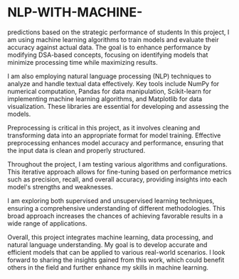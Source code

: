 # NLP-WITH-MACHINE-
predictions based on the strategic  performance of students
In this project, I am using machine learning algorithms to train models and evaluate their accuracy against actual data. The goal is to enhance performance by modifying DSA-based concepts, focusing on identifying models that minimize processing time while maximizing results.

I am also employing natural language processing (NLP) techniques to analyze and handle textual data effectively. Key tools include NumPy for numerical computation, Pandas for data manipulation, Scikit-learn for implementing machine learning algorithms, and Matplotlib for data visualization. These libraries are essential for developing and assessing the models.

Preprocessing is critical in this project, as it involves cleaning and transforming data into an appropriate format for model training. Effective preprocessing enhances model accuracy and performance, ensuring that the input data is clean and properly structured.

Throughout the project, I am testing various algorithms and configurations. This iterative approach allows for fine-tuning based on performance metrics such as precision, recall, and overall accuracy, providing insights into each model's strengths and weaknesses.

I am exploring both supervised and unsupervised learning techniques, ensuring a comprehensive understanding of different methodologies. This broad approach increases the chances of achieving favorable results in a wide range of applications.

Overall, this project integrates machine learning, data processing, and natural language understanding. My goal is to develop accurate and efficient models that can be applied to various real-world scenarios. I look forward to sharing the insights gained from this work, which could benefit others in the field and further enhance my skills in machine learning.
